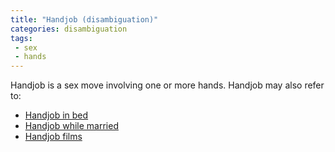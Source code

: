 ```yaml
---
title: "Handjob (disambiguation)"
categories: disambiguation
tags:
 - sex
 - hands
---
```


Handjob is a sex move involving one or more hands. Handjob may also refer to:
  - [Handjob in bed](/info/2022-07-27-handjobinbed.md)
  - [Handjob while married](/info/2022-07-27-handjobmarried.md)
  - [Handjob films](/info/2022-07-27-handjobfilms.md)
